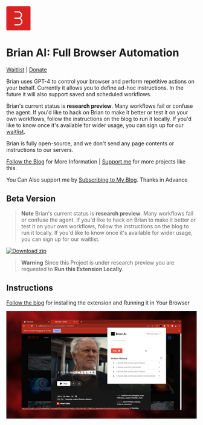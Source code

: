 <img src="src/assets/img/icon-128.png" width="64"/>

# Brian AI: Full Browser Automation
[Waitlist](https://forms.gle/vz1d4qvCHMkYCsT98) | [Donate](https://buy.stripe.com/bIY8xCa3u1tG7Ju6oo)

Brian uses GPT-4 to control your browser and perform repetitive actions on your behalf. Currently it allows you to define ad-hoc instructions. In the future it will also support saved and scheduled workflows.

Brian's current status is **research preview**. Many workflows fail or confuse the agent. If you'd like to hack on Brian to make it better or test it on your own workflows, follow the instructions on the blog to run it locally. If you'd like to know once it's available for wider usage, you can sign up for our [waitlist](https://forms.gle/vz1d4qvCHMkYCsT98).

Brian is fully open-source, and we don't send any page contents or instructions to our servers.

[Follow the Blog](https://www.epicprogrammer.org/brian-ai-full-browser-automation/) for More Information | [Support me](https://buy.stripe.com/bIY8xCa3u1tG7Ju6oo) for more projects like this.

You Can Also support me by [Subscribing to My Blog](https://www.epicprogrammer.org). Thanks in Advance

## Beta Version

> **Note**
> Brian's current status is **research preview**. Many workflows fail or confuse the agent. If you'd like to hack on Brian to make it better or test it on your own workflows, follow the instructions on the blog to run it locally. If you'd like to know once it's available for wider usage, you can sign up for our waitlist.

[![Download zip](https://custom-icon-badges.herokuapp.com/badge/-Download-blue?style=for-the-badge&logo=download&logoColor=white "Download zip")](https://github.com/santosharron/Brian-AI/releases/download/V.1.1.0/Brian-AI.zip)

> **Warning**
> Since this Project is under research preview you are requested to **Run this Extension Locally**.

## Instructions
[Follow the blog](https://www.epicprogrammer.org/brian-ai-full-browser-automation/) for installing the extension and Running it in Your Browser

<img src="src/assets/img/preview-1.png"/>
